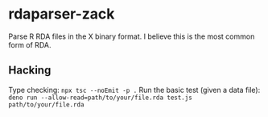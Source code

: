 # rdaparser-zack

Parse R RDA files in the X binary format. I believe this is the most common form
of RDA.

## Hacking

Type checking: `npx tsc --noEmit -p .`
Run the basic test (given a data file): `deno run --allow-read=path/to/your/file.rda test.js path/to/your/file.rda`
